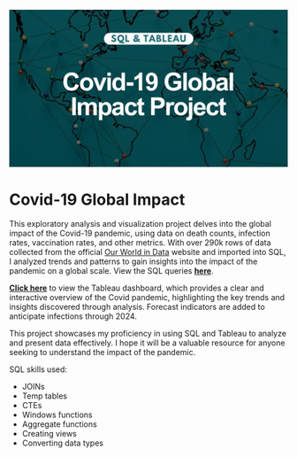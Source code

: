 ![ ](Covid_cover.jpg)

# Covid-19 Global Impact

This exploratory analysis and visualization project delves into the global impact of the Covid-19 pandemic, using data on death counts, infection rates, vaccination rates, and other metrics. With over 290k rows of data collected from the official [Our World in Data](https://ourworldindata.org/covid-deaths) website and imported into SQL, I analyzed trends and patterns to gain insights into the impact of the pandemic on a global scale. View the SQL queries **[here](https://github.com/jessicabohannon/Covid-Exploration-in-SQL/blob/main/SQL_CovidExploration)**.

**[Click here](https://public.tableau.com/app/profile/jessica4478/viz/CovidDashboard_16769162362800/CovidDashboard)** to view the Tableau dashboard, which provides a clear and interactive overview of the Covid pandemic, highlighting the key trends and insights discovered through analysis. Forecast indicators are added to anticipate infections through 2024.

This project showcases my proficiency in using SQL and Tableau to analyze and present data effectively. I hope it will be a valuable resource for anyone seeking to understand the impact of the pandemic.

SQL skills used:
* JOINs
* Temp tables
* CTEs
* Windows functions
* Aggregate functions
* Creating views
* Converting data types
